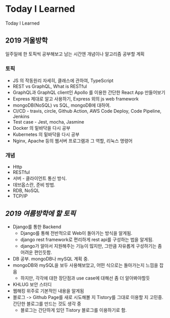 # Today I Learned
Today I Learned

## 2019 겨울방학

일주일에 한 토픽씩 공부해보고 남는 시간엔 개념이나 알고리즘 공부할 계획

### 토픽

- JS 의 작동원리 자세히, 클래스에 관하여, TypeScript
- REST vs GraphQL, What is RESTful
- GraphQL과 GraphQL client인 Apollo 를 이용한 간단한 React App 만들어보기
- Express 제대로 알고 사용하기, Express 외의 js web framework
- mongoDB(NoSQL) vs SQL, mongoDB에 대하여.
- CI/CD - travis, circle, Github Action, AWS Code Deploy, Code Pipeline, Jenkins
- Test case - Jest, mocha, Jasmine
- Docker 의 밑바닥을 다시 공부
- Kubernetes 의 밑바닥을 다시 공부
- Nginx, Apache 등의 웹서버 프로그램과 그 역할, 리눅스 명령어

### 개념

- Http
- RESTful
- 서버 - 클라이언트 통신 방식.
- 데브옵스란, 준비 방법.
- RDB, NoSQL
- TCP/IP

## _2019 여름방학에 할 토픽_

* Django를 통한 Backend 
  * Django를 통해 전반적으로 Web이 돌아가는 방식을 알게됨.
  * django rest framework로 편리하게 rest api를 구성하는 법을 알게됨.
  * django가 알아서 지원해주는 기능이 많지만, 그만큼 자유롭게 구성하기는 좀 어려운 편인듯함.
* DB 공부. mongoDB나 mySQL 계획 중.
* mongoDB와 mySQL을 보두 사용해보았고, 어떤 식으로는 돌아가는지 느낌을 잡음
  * 하지만, 각각에 대한 장단점과 use case에 대해선 좀 더 알아봐야할듯
* KHLUG 보안 스터디
* 웹해킹 위주로 기본적인 내용을 알게됨
* 블로그 -> Github Page를 새로 시도해볼 지 Tistory를 그대로 이용할 지 고민중.
  간단한 블로그를 만드는 것도 생각 중
  * 블로그는 간단하게 있던 Tistory 블로그를 이용하기로 함.
